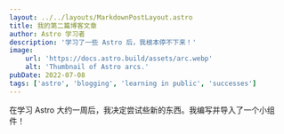 ```yaml
---
layout: ../../layouts/MarkdownPostLayout.astro
title: 我的第二篇博客文章
author: Astro 学习者
description: '学习了一些 Astro 后，我根本停不下来！'
image:
    url: 'https://docs.astro.build/assets/arc.webp'
    alt: 'Thumbnail of Astro arcs.'
pubDate: 2022-07-08
tags: ['astro', 'blogging', 'learning in public', 'successes']
---
```


在学习 Astro 大约一周后，我决定尝试些新的东西。我编写并导入了一个小组件！
